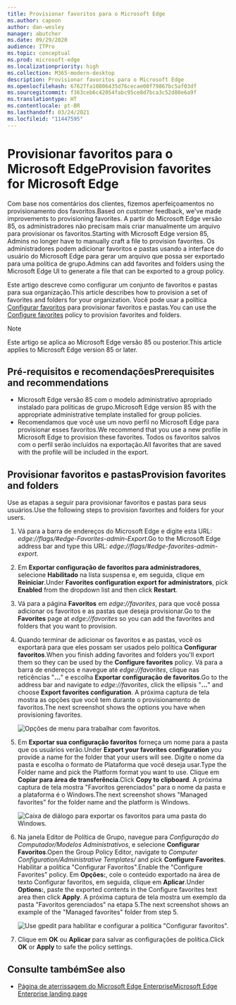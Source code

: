 ```yaml
---
title: Provisionar favoritos para o Microsoft Edge
ms.author: capoon
author: dan-wesley
manager: abutcher
ms.date: 09/29/2020
audience: ITPro
ms.topic: conceptual
ms.prod: microsoft-edge
ms.localizationpriority: high
ms.collection: M365-modern-desktop
description: Provisionar favoritos para o Microsoft Edge
ms.openlocfilehash: 67627fa10806435d76cecae00f79867bc5af03df
ms.sourcegitcommit: f363ceb6c42054fabc95ce8d7bca3c52d80e6a9f
ms.translationtype: HT
ms.contentlocale: pt-BR
ms.lasthandoff: 03/24/2021
ms.locfileid: "11447595"
---
```

# <a name="provision-favorites-for-microsoft-edge"></a><span data-ttu-id="f17ae-103">Provisionar favoritos para o Microsoft Edge</span><span class="sxs-lookup"><span data-stu-id="f17ae-103">Provision favorites for Microsoft Edge</span></span>

<span data-ttu-id="f17ae-104">Com base nos comentários dos clientes, fizemos aperfeiçoamentos no provisionamento dos favoritos.</span><span class="sxs-lookup"><span data-stu-id="f17ae-104">Based on customer feedback, we've made improvements to provisioning favorites.</span></span> <span data-ttu-id="f17ae-105">A partir do Microsoft Edge versão 85, os administradores não precisam mais criar manualmente um arquivo para provisionar os favoritos.</span><span class="sxs-lookup"><span data-stu-id="f17ae-105">Starting with Microsoft Edge version 85, Admins no longer have to manually craft a file to provision favorites.</span></span> <span data-ttu-id="f17ae-106">Os administradores podem adicionar favoritos e pastas usando a interface do usuário do Microsoft Edge para gerar um arquivo que possa ser exportado para uma política de grupo.</span><span class="sxs-lookup"><span data-stu-id="f17ae-106">Admins can add favorites and folders using the Microsoft Edge UI to generate a file that can be exported to a group policy.</span></span>

<span data-ttu-id="f17ae-107">Este artigo descreve como configurar um conjunto de favoritos e pastas para sua organização.</span><span class="sxs-lookup"><span data-stu-id="f17ae-107">This article describes how to provision a set of favorites and folders for your organization.</span></span> <span data-ttu-id="f17ae-108">Você pode usar a política [Configurar favoritos](//DeployEdge/microsoft-edge-policies#configure-favorites) para provisionar favoritos e pastas.</span><span class="sxs-lookup"><span data-stu-id="f17ae-108">You can use the [Configure favorites](//DeployEdge/microsoft-edge-policies#configure-favorites) policy to provision favorites and folders.</span></span>

> [!NOTE]
> <span data-ttu-id="f17ae-109">Este artigo se aplica ao Microsoft Edge versão 85 ou posterior.</span><span class="sxs-lookup"><span data-stu-id="f17ae-109">This article applies to Microsoft Edge version 85 or later.</span></span>

## <a name="prerequisites-and-recommendations"></a><span data-ttu-id="f17ae-110">Pré-requisitos e recomendações</span><span class="sxs-lookup"><span data-stu-id="f17ae-110">Prerequisites and recommendations</span></span>

- <span data-ttu-id="f17ae-111">Microsoft Edge versão 85 com o modelo administrativo apropriado instalado para políticas de grupo.</span><span class="sxs-lookup"><span data-stu-id="f17ae-111">Microsoft Edge version 85 with the appropriate administrative template installed for group policies.</span></span>
- <span data-ttu-id="f17ae-112">Recomendamos que você use um novo perfil no Microsoft Edge para provisionar esses favoritos.</span><span class="sxs-lookup"><span data-stu-id="f17ae-112">We recommend that you use a new profile in Microsoft Edge to provision these favorites.</span></span> <span data-ttu-id="f17ae-113">Todos os favoritos salvos com o perfil serão incluídos na exportação.</span><span class="sxs-lookup"><span data-stu-id="f17ae-113">All favorites that are saved with the profile will be included in the export.</span></span>  

## <a name="provision-favorites-and-folders"></a><span data-ttu-id="f17ae-114">Provisionar favoritos e pastas</span><span class="sxs-lookup"><span data-stu-id="f17ae-114">Provision favorites and folders</span></span>

<span data-ttu-id="f17ae-115">Use as etapas a seguir para provisionar favoritos e pastas para seus usuários.</span><span class="sxs-lookup"><span data-stu-id="f17ae-115">Use the following steps to provision favorites and folders for your users.</span></span>

1. <span data-ttu-id="f17ae-116">Vá para a barra de endereços do Microsoft Edge e digite esta URL: *edge://flags/#edge-Favorites-admin-Export*.</span><span class="sxs-lookup"><span data-stu-id="f17ae-116">Go to the Microsoft Edge address bar and type this URL: *edge://flags/#edge-favorites-admin-export*.</span></span>
2. <span data-ttu-id="f17ae-117">Em **Exportar configuração de favoritos para administradores**, selecione **Habilitado** na lista suspensa e, em seguida, clique em **Reiniciar**.</span><span class="sxs-lookup"><span data-stu-id="f17ae-117">Under **Favorites configuration export for administrators**, pick **Enabled** from the dropdown list and then click **Restart**.</span></span>

3. <span data-ttu-id="f17ae-118">Vá para a página **Favoritos** em *edge://favorites*, para que você possa adicionar os favoritos e as pastas que deseja provisionar.</span><span class="sxs-lookup"><span data-stu-id="f17ae-118">Go to the **Favorites** page at *edge://favorites* so you can add the favorites and folders that you want to provision.</span></span>

<!--
4. On the **Favorites bar**, click **Add folder**. The folder structure of favorites that are set in the profile you're using will be reflected in the folder you provision for your users. The next screenshot shows "Managed favorites", the folder we'll use to provision favorites.

   ![Add a folder](media/edge-learnmore-provision-favorites/provision-favorites-add-folder.png)

   > [!TIP]
   > Add existing folders that contain favorites you want to provision for your users.

5. Select "Managed favorites" and then click **Add favorite**. The next screenshot shows the favorite we've added.

   ![Add a favorite](media/edge-learnmore-provision-favorites/provision-favorites-add-favorite.png)-->

4. <span data-ttu-id="f17ae-119">Quando terminar de adicionar os favoritos e as pastas, você os exportará para que eles possam ser usados pelo política **Configurar favoritos**.</span><span class="sxs-lookup"><span data-stu-id="f17ae-119">When you finish adding favorites and folders you'll export them so they can be used by the **Configure favorites** policy.</span></span> <span data-ttu-id="f17ae-120">Vá para a barra de endereços e navegue até *edge://favorites*, clique nas reticências "**...**" e escolha **Exportar configuração de favoritos**.</span><span class="sxs-lookup"><span data-stu-id="f17ae-120">Go to the address bar and navigate to *edge://favorites*, click the ellipsis "**…**" and choose **Export favorites configuration**.</span></span> <span data-ttu-id="f17ae-121">A próxima captura de tela mostra as opções que você tem durante o provisionamento de favoritos.</span><span class="sxs-lookup"><span data-stu-id="f17ae-121">The next screenshot shows the options you have when provisioning favorites.</span></span>

   ![Opções de menu para trabalhar com favoritos.](media/edge-learnmore-provision-favorites/provision-favorites-menu-options.png)

5. <span data-ttu-id="f17ae-123">Em **Exportar sua configuração favoritos** forneça um nome para a pasta que os usuários verão.</span><span class="sxs-lookup"><span data-stu-id="f17ae-123">Under **Export your favorites configuration** you provide a name for the folder that your users will see.</span></span> <span data-ttu-id="f17ae-124">Digite o nome da pasta e escolha o formato de Plataforma que você deseja usar.</span><span class="sxs-lookup"><span data-stu-id="f17ae-124">Type the Folder name and pick the Platform format you want to use.</span></span> <span data-ttu-id="f17ae-125">Clique em **Copiar para área de transferência**.</span><span class="sxs-lookup"><span data-stu-id="f17ae-125">Click **Copy to clipboard**.</span></span> <span data-ttu-id="f17ae-126">A próxima captura de tela mostra "Favoritos gerenciados" para o nome da pasta e a plataforma é o Windows.</span><span class="sxs-lookup"><span data-stu-id="f17ae-126">The next screenshot shows "Managed favorites" for the folder name and the platform is Windows.</span></span>

   ![Caixa de diálogo para exportar os favoritos para uma pasta do Windows.](media/edge-learnmore-provision-favorites/provision-favorites-export.png)

6. <span data-ttu-id="f17ae-128">Na janela Editor de Política de Grupo, navegue para *Configuração do Computador/Modelos Administrativos*, e selecione **Configurar Favoritos**.</span><span class="sxs-lookup"><span data-stu-id="f17ae-128">Open the Group Policy Editor, navigate to *Computer Configuration/Administrative Templates/* and pick **Configure Favorites**.</span></span> <span data-ttu-id="f17ae-129">Habilitar a política "Configurar Favoritos".</span><span class="sxs-lookup"><span data-stu-id="f17ae-129">Enable the "Configure Favorites" policy.</span></span> <span data-ttu-id="f17ae-130">Em **Opções:**, cole o conteúdo exportado na área de texto Configurar favoritos, em seguida, clique em **Aplicar**.</span><span class="sxs-lookup"><span data-stu-id="f17ae-130">Under **Options:**, paste the exported contents in the Configure favorites text area then click **Apply**.</span></span> <span data-ttu-id="f17ae-131">A próxima captura de tela mostra um exemplo da pasta "Favoritos gerenciados" na etapa 5.</span><span class="sxs-lookup"><span data-stu-id="f17ae-131">The next screenshot shows an example of the "Managed favorites" folder from step 5.</span></span>

   ![Use gpedit para habilitar e configurar a política "Configurar favoritos".](media/edge-learnmore-provision-favorites/provision-favorites-gpedit.png)

7. <span data-ttu-id="f17ae-133">Clique em **OK** ou **Aplicar** para salvar as configurações de política.</span><span class="sxs-lookup"><span data-stu-id="f17ae-133">Click **OK** or **Apply** to safe the policy settings.</span></span>

## <a name="see-also"></a><span data-ttu-id="f17ae-134">Consulte também</span><span class="sxs-lookup"><span data-stu-id="f17ae-134">See also</span></span>

- [<span data-ttu-id="f17ae-135">Página de aterrissagem do Microsoft Edge Enterprise</span><span class="sxs-lookup"><span data-stu-id="f17ae-135">Microsoft Edge Enterprise landing page</span></span>](https://aka.ms/EdgeEnterprise)